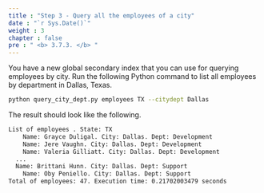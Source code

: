 ```yaml
---
title : "Step 3 - Query all the employees of a city"
date : "`r Sys.Date()`"
weight : 3
chapter : false
pre : " <b> 3.7.3. </b> "
---
```

You have a new global secondary index that you can use for querying employees by city. Run the following Python command to list all employees by department in Dallas, Texas.

```bash
python query_city_dept.py employees TX --citydept Dallas
```

The result should look like the following.

```txt
List of employees . State: TX
    Name: Grayce Duligal. City: Dallas. Dept: Development
    Name: Jere Vaughn. City: Dallas. Dept: Development
    Name: Valeria Gilliatt. City: Dallas. Dept: Development
  ...
  Name: Brittani Hunn. City: Dallas. Dept: Support
    Name: Oby Peniello. City: Dallas. Dept: Support
Total of employees: 47. Execution time: 0.21702003479 seconds
```